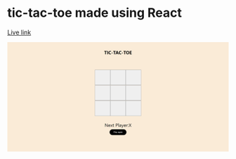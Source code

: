 # tic-tac-toe made using React

[Live link](https://effulgent-granita-47a1fd.netlify.app/)

![Image](./public/screencapture-effulgent-granita-47a1fd-netlify-app-2022-12-31-12_00_08.png)
